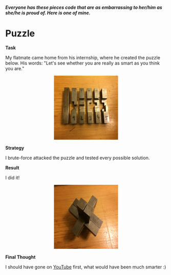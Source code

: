 ***Everyone has these pieces code that are as embarrassing to her/him as she/he is proud of. Here is one of mine.***

# Puzzle
**Task**

My flatmate came home from his internship, where he created the puzzle below. His words: "Let's see whether you are really as smart as you think you are."

<p align="center">
  <img src="https://github.com/Lausbert/Puzzle/blob/master/pictures/initial.JPG" width="200" height="200">
</p>

**Strategy**

I brute-force attacked the puzzle and tested every possible solution.

**Result**

I did it!
<p align="center">
  <img src="https://github.com/Lausbert/Puzzle/blob/master/pictures/finished.JPG" width="200" height="200">
</p>

**Final Thought**

I should have gone on <a href="https://www.youtube.com/watch?v=HUyD8D5ALF0">YouTube</a> first, what would have been much smarter :)
